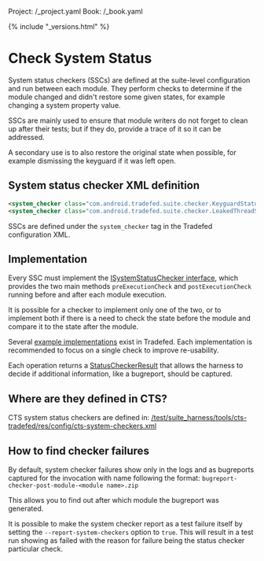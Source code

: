 Project: /_project.yaml
Book: /_book.yaml

{% include "_versions.html" %}

<!--
  Copyright 2019 The Android Open Source Project

  Licensed under the Apache License, Version 2.0 (the "License");
  you may not use this file except in compliance with the License.
  You may obtain a copy of the License at

      http://www.apache.org/licenses/LICENSE-2.0

  Unless required by applicable law or agreed to in writing, software
  distributed under the License is distributed on an "AS IS" BASIS,
  WITHOUT WARRANTIES OR CONDITIONS OF ANY KIND, either express or implied.
  See the License for the specific language governing permissions and
  limitations under the License.
-->

# Check System Status

System status checkers (SSCs) are defined at the suite-level configuration and
run between each module. They perform checks to determine if the module changed
and didn't restore some given states, for example changing a system property
value.

SSCs are mainly used to ensure that module writers do not forget to clean up
after their tests; but if they do, provide a trace of it so it can be addressed.

A secondary use is to also restore the original state when possible, for
example dismissing the keyguard if it was left open.

## System status checker XML definition

```xml
<system_checker class="com.android.tradefed.suite.checker.KeyguardStatusChecker" />
<system_checker class="com.android.tradefed.suite.checker.LeakedThreadStatusChecker" />
```

SSCs are defined under the `system_checker` tag in the Tradefed configuration
XML.

## Implementation

Every SSC must implement the
[ISystemStatusChecker interface](https://android.googlesource.com/platform/tools/tradefederation/+/refs/heads/master/src/com/android/tradefed/suite/checker/ISystemStatusChecker.java),
which provides the two main methods `preExecutionCheck` and `postExecutionCheck`
running before and after each module execution.

It is possible for a checker to implement only one of the two, or to implement
both if there is a need to check the state before the module and compare it
to the state after the module.

Several [example implementations](https://android.googlesource.com/platform/tools/tradefederation/+/refs/heads/master/src/com/android/tradefed/suite/checker)
exist in Tradefed. Each implementation is recommended to focus on a single check
to improve re-usability.

Each operation returns a
[StatusCheckerResult](https://android.googlesource.com/platform/tools/tradefederation/+/refs/heads/master/src/com/android/tradefed/suite/checker/StatusCheckerResult.java)
that allows the harness to decide if additional information, like a bugreport,
should be captured.

## Where are they defined in CTS?

CTS system status checkers are defined in:
[/test/suite_harness/tools/cts-tradefed/res/config/cts-system-checkers.xml](https://android.googlesource.com/platform/test/suite_harness/+/refs/heads/master/tools/cts-tradefed/res/config/cts-system-checkers.xml)

## How to find checker failures

By default, system checker failures show only in the logs and as bugreports
captured for the invocation with name following the format:
`bugreport-checker-post-module-<module name>.zip`

This allows you to find out after which module the bugreport was generated.

It is possible to make the system checker report as a test failure itself by
setting the `--report-system-checkers` option to `true`. This will result in
a test run showing as failed with the reason for failure being the status
checker particular check.
